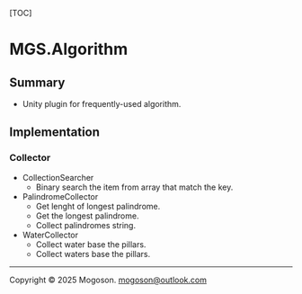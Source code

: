 [TOC]

# MGS.Algorithm

## Summary

- Unity plugin for frequently-used algorithm.

## Implementation

### Collector

- CollectionSearcher
  - Binary search the item from array that match the key.
- PalindromeCollector
  - Get lenght of longest palindrome.
  - Get the longest palindrome.
  - Collect palindromes string.
- WaterCollector
  - Collect water base the pillars.
  - Collect waters base the pillars.

------

Copyright © 2025 Mogoson.	mogoson@outlook.com